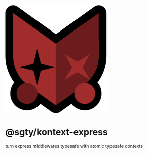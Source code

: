 <img src="../../images/kontext_express.svg" />

# @sgty/kontext-express

turn express middlewares typesafe with atomic typesafe contexts
